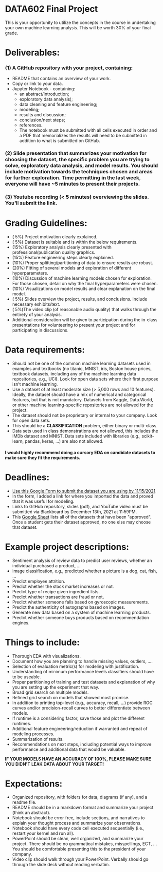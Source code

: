 # DATA602 Final Project
This is your opportunity to utilize the concepts in the course in undertaking your own machine learning analysis. This will be worth 30% of your final grade.

# Deliverables:
### (1) A GitHub repository with your project, containing:
- README that contains an overview of your work. 
- Copy or link to your data. 
- Jupyter Notebook - containing:  
  - an abstract/introduction;   
  - exploratory data analysis);  
  - data cleaning and feature engineering;  
  - modeling;  
  - results and discussion;  
  - conclusion/next steps;  
  - references. 
  - The notebook must be submitted with all cells executed in order and a PDF that memorializes the results will need to be submitted in addition to what is submitted on GitHub.  
### (2) Slide presentation that summarizes your motivation for choosing the dataset, the specific problem you are trying to solve, exploratory data analysis, and model results. You should include motivation towards the techniques chosen and areas for further exploration. Time permitting in the last week, everyone will have ~5 minutes to present their projects.
### (3) Youtube recording (< 5 minutes) overviewing the slides. You’ll submit the link.

# Grading Guidelines:
- ( 5%) Project motivation clearly explained. 
- ( 5%) Dataset is suitable and is within the below requirements. 
- (15%) Exploratory analysis clearly presented with professional/publication quality graphics. 
- (15%) Feature engineering steps clearly explained. 
- (10%) Proper splitting/partitioning of data to ensure results are robust. 
- (20%) Fitting of several models and exploration of different hyperparameters. 
- (10%) Discussion of machine learning models chosen for exploration. For those chosen, detail on why the final hyperparameters were chosen.  
- (10%) Visualizations on model results and clear explanation on the final model.  
- ( 5%) Slides overview the project, results, and conclusions. Include necessary exhibits/text.  
- ( 5%)The video clip (of reasonable audio quality) that walks through the entirety of your analysis.  
- Additional consideration will be given to participation during the in-class presentations for volunteering to present your project and for participating in discussions.  

# Data requirements:
- Should not be one of the common machine learning datasets used in examples and textbooks (no titanic, MNIST, iris, Boston house prices, textbook datasets, including any of the machine learning data repositories, e.g., UCI). Look for open data sets where their first purpose isn't machine learning.  
- Use a dataset of at least moderate size (> 5,000 rows and 10 features). Ideally, the dataset should have a mix of numerical and categorical features, but that is not mandatory. Datasets from Kaggle, Data.World, or other machine learning-specific repositories are not allowed for the project.  
- The dataset should not be proprietary or internal to your company. Look for open data sets.  
- This should be a **CLASSIFICATION** problem, either binary or multi-class.  
- Data sets used in class demonstrations are not allowed, this includes the IMDb dataset and MNIST. Data sets included with libraries (e.g., scikit-learn, pandas, keras, ...) are also not allowed.

#### I would highly recommend doing a cursory EDA on candidate datasets to make sure they fit the requirements.

# Deadlines:
- [Use this Google Form to submit the dataset you are using by 11/15/2021](https://docs.google.com/forms/d/e/1FAIpQLScAG7BMCHkF34TVkEs5Mdx0VMO3makWxoYRCin1NluxkI0NCQ/viewform?usp=sf_link).  
- In the form, I added a link for where you imported the data and proved that it was useful for modeling.  
- Links to GitHub repository, slides (pdf), and YouTube video must be submitted via Blackboard by December 13th, 2021 at 11:59PM.  
- This [Google Sheet](https://docs.google.com/spreadsheets/d/1xaUkc5SB9Jozq_gxNoAEFUi8m9WVUzqQt_enws5pdFA/edit?usp=sharing) lists all of the datasets that have been "approved". Once a student gets their dataset approved, no one else may choose that dataset.

# Example project descriptions:  
- Sentiment analysis of review data to predict user reviews, whether an individual purchased a product, ...  
- Image classification, e.g., predicted whether a picture is a dog, cat, fish, ...  
- Predict employee attrition.  
- Predict whether the stock market increases or not.  
- Predict type of recipe given ingredient lists.  
- Predict whether transactions are fraud or not.  
- Predict whether someone falls based on gyroscopic measurements.  
- Predict the authenticity of autographs based on images.  
- Generate new data based on a system of machine learning products.  
- Predict whether someone buys products based on recommendation engines.  

# Things to include:
- Thorough EDA with visualizations.  
- Document how you are planning to handle missing values, outliers, ....
- Selection of evaluation metric(s) for modeling with justification.  
- Understanding of minimum performance levels classifiers should have to be useable.  
- Proper partitioning of training and test datasets and explanation of why you are setting up the experiment that way.    
- Broad grid search on multiple models.  
- Refined grid search on models that showed most promise.  
- In addition to printing top-level (e.g., accuracy, recall, ...) provide ROC curves and/or precision-recall curves to better differentiate between models.  
- If runtime is a considering factor, save those and plot the different runtimes.  
- Additional feature engineering/reduction if warranted and repeat of modeling processes.  
- Summarization of results.  
- Recommendations on next steps, including potential ways to improve performance and additional data that would be valuable.  

**IF YOUR MODELS HAVE AN ACCURACY OF 100%, PLEASE MAKE SURE YOU DIDN'T LEAK DATA ABOUT YOUR TARGET!**

# Expectations:
- Organized repository, with folders for data, diagrams (if any), and a readme file.  
- README should be in a markdown format and summarize your project (think an abstract).  
- Notebook should be error free, include sections, and narratives to explain your thought process and summarize your observations.  
- Notebook should have every code cell executed sequentially (i.e., restart your kernel and run all).  
- PowerPoint should be clean, well organized, and summarize your project. There should be no grammatical mistakes, misspellings, ECT, ...  You should be comfortable presenting this to the president of your company.  
- Video clip should walk through your PowerPoint. Verbally should go through the slide deck without reading verbatim.  
